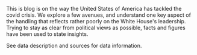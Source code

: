 This is blog is on the way the United States of America has tackled the covid crisis. We explore a few avenues, and understand one key aspect of the handling that reflects rather poorly on the White House's leadership. Trying to stay as clear from political views as possible, facts and figures have been used to state insights. 

See data description and sources for data information.